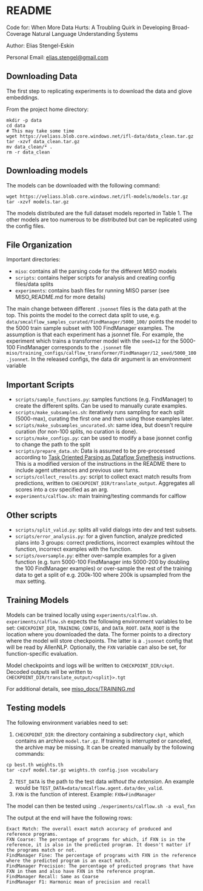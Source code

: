 # README 
Code for: When More Data Hurts: A Troubling Quirk in Developing Broad-Coverage Natural Language Understanding Systems 

Author: Elias Stengel-Eskin

Personal Email: elias.stengel@gmail.com


## Downloading Data
The first step to replicating experiments is to download the data and glove embeddings.

From the project home directory:

```
mkdir -p data 
cd data
# This may take some time 
wget https://veliass.blob.core.windows.net/ifl-data/data_clean.tar.gz
tar -xzvf data_clean.tar.gz 
mv data_clean/* .
rm -r data_clean 
```

## Downloading models 
The models can be downloaded with the following command: 

```
wget https://veliass.blob.core.windows.net/ifl-models/models.tar.gz 
tar -xzvf models.tar.gz
```

The models distributed are the full dataset models reported in Table 1. The other models are too numerous to be distributed but can be replicated using the config files. 

## File Organization 
Important directories: 
- `miso`: contains all the parsing code for the different MISO models 
- `scripts`: contains helper scripts for analysis and creating config files/data splits 
- `experiments`: contains bash files for running MISO parser (see MISO_README.md for more details) 

The main change between different `.jsonnet` files is the data path at the top. This points the model to the correct data split to use, e.g. `data/smcalflow_samples_curated/FindManager/5000_100/` 
points the model to the 5000 train sample subset with 100 FindManager examples. 
The assumption is that each experiment has a jsonnet file.
For example, the experiment which trains a transformer model with the `seed=12` for the 5000-100 FindManager corresponds to the `.jsonnet` file `miso/training_configs/calflow_transformer/FindManager/12_seed/5000_100.jsonnet`. 
In the released configs, the data dir argument is an environment variable 


## Important Scripts
- `scripts/sample_functions.py`: samples functions (e.g. FindManager) to create the different splits. Can be used to manually curate examples. 
- `scripts/make_subsamples.sh`: iteratively runs sampling for each split (5000-max), curating the first one and then using those examples later. 
- `scripts/make_subsamples_uncurated.sh`: same idea, but doesn't require curation (for non-100 splits, no curation is done).
- `scripts/make_configs.py`: can be used to modify a base jsonnet config to change the path to the split
- `scripts/prepare_data.sh`: Data is assumed to be pre-processed according to [Task Oriented Parsing as Dataflow Synethesis](https://github.com/microsoft/task_oriented_dialogue_as_dataflow_synthesis) instructions. This is a modified version of the instructions in the README there to include agent utterances and previous user turns. 
- `scripts/collect_results.py`: script to collect exact match results from predictions, written to `CHECKPOINT_DIR/translate_output`. Aggregates all scores into a csv specified as an arg.
- `experiments/calflow.sh`: main training/testing commands for calflow

## Other scripts 
- `scripts/split_valid.py`: splits all valid dialogs into dev and test subsets. 
- `scripts/error_analysis.py`: for a given function, analyze predicted plans into 3 groups: correct predictions, incorrect examples wihtout the function, incorrect examples with the function. 
- `scripts/oversample.py`: either over-sample examples for a given function (e.g. turn 5000-100 FindManager into 5000-200 by doubling the 100 FindManager examples) or over-sample the rest of the training data to get a split of e.g. 200k-100 
where 200k is upsampled from the max setting. 

## Training Models 
Models can be trained locally using `experiments/calflow.sh`. 
`experiments/calflow.sh` expects the following environment variables to be set: `CHECKPOINT_DIR`, `TRAINING_CONFIG`, and `DATA_ROOT`. `DATA_ROOT` is the location where you downloaded the data. 
The former points to a directory where the model will store checkpoints. The latter is a `.jsonnet` config that will be read by AllenNLP. 
Optionally, the `FXN` variable can also be set, for function-specific evaluation. 

Model checkpoints and logs will be written to `CHECKPOINT_DIR/ckpt`. Decoded outputs will be written to `CHECKPOINT_DIR/translate_output/<split}>.tgt` 


For additional details, see [miso_docs/TRAINING.md](miso_docs/TRAINING.md) 

## Testing models 
The following environment variables need to set:
1. `CHECKPOINT_DIR`: the directory containing a subdirectory `ckpt`, which contains an archive `model.tar.gz`. If training is interrupted or canceled, the archive may be missing. It can be created manually by the following commands: 
```cd $CHECKPOINT_DIR/ckpt
cp best.th weights.th 
tar -czvf model.tar.gz weights.th config.json vocabulary
```
2. `TEST_DATA` is the path to the test data *without the extension*. An example would be `TEST_DATA=data/smcalflow.agent.data/dev_valid`. 
3. `FXN` is the function of interest. Example: `FXN=FindManager` 

The model can then be tested using `./experiments/calflow.sh -a eval_fxn`  

The output at the end will have the following rows: 

```
Exact Match: The overall exact match accuracy of produced and reference programs. 
FXN Coarse: The percentage of programs for which, if FXN is in the reference, it is also in the predicted program. It doesn't matter if the programs match or not. 
FindManager Fine: The percentage of programs with FXN in the reference where the predicted program is an exact match. 
FindManager Precision: The percentage of predicted programs that have FXN in them and also have FXN in the reference program. 
FindManager Recall: Same as Coarse 
FindManager F1: Harmonic mean of precision and recall 
```

